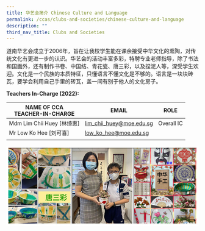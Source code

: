 ```yaml
---
title: 华艺会简介 Chinese Culture and Language
permalink: /ccas/clubs-and-societies/chinese-culture-and-language
description: ""
third_nav_title: Clubs and Societies
---
```

道南华艺会成立于2006年，旨在让我校学生能在课余接受中华文化的熏陶，对传统文化有更进一步的认识。华艺会的活动丰富多彩，特聘专业老师指导，除了书法和国画外，还有制作书卷、中国结、青花瓷、唐三彩，以及捏泥人等，深受学生欢迎。文化是一个民族的本质特征，只懂语言不懂文化是不够的。语言是一块块砖瓦，要学会利用自己手里的砖瓦，盖一间有别于他人的文化房子。

**Teachers In-Charge (2022):**

| NAME OF CCA<br>TEACHER-IN-CHARGE | EMAIL | ROLE |
|---|---|---|
| Mdm Lim Chii Huey [林绮惠] | lim_chii_huey@moe.edu.sg | Overall IC |
| Mr Low Ko Hee [刘可喜] | low_ko_hee@moe.edu.sg |  |
| | | 

![](/images/CCAs_%20chinesecultureandlanguage_2021.jpg)